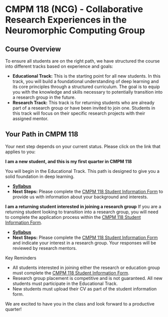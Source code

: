 # CMPM 118 (NCG) - Collaborative Research Experiences in the Neuromorphic Computing Group


## Course Overview

To ensure all students are on the right path, we have structured the course into different tracks based on experience and goals:

* **Educational Track:** This is the starting point for all new students. In this track, you will build a foundational understanding of deep learning and its core principles through a structured curriculum. The goal is to equip you with the knowledge and skills necessary to potentially transition into a research group in the future.
* **Research Track:** This track is for returning students who are already part of a research group or have been invited to join one. Students in this track will focus on their specific research projects with their assigned mentor.

## Your Path in CMPM 118

Your next step depends on your current status. Please click on the link that applies to you:

**I am a new student, and this is my first quarter in CMPM 118**

You will begin in the Educational Track. This path is designed to give you a solid foundation in deep learning.

* **[Syllabus](https://github.com/SkyeGunasekaran/CMPM118-NCG/blob/main/syllabi/education.md)**
* **Next Steps:** Please complete the [CMPM 118 Student Information Form](https://docs.google.com/forms/d/e/1FAIpQLSecCLmML6xFM2hLMfF01Aa9y10y9EyMK1S0YU2LiCsH6rOFtA/viewform?usp=sharing&ouid=112923047501030419954) to provide us with information about your background and interests.

**I am a returning student interested in joining a research group**
If you are a returning student looking to transition into a research group, you will need to complete the application process within the [CMPM 118 Student Information Form](https://docs.google.com/forms/d/e/1FAIpQLSecCLmML6xFM2hLMfF01Aa9y10y9EyMK1S0YU2LiCsH6rOFtA/viewform?usp=sharing&ouid=112923047501030419954).

* **[Syllabus](https://github.com/SkyeGunasekaran/CMPM118-NCG/blob/main/syllabi/research.md)**
* **Next Steps:** Please complete the [CMPM 118 Student Information Form](https://docs.google.com/forms/d/e/1FAIpQLSecCLmML6xFM2hLMfF01Aa9y10y9EyMK1S0YU2LiCsH6rOFtA/viewform?usp=sharing&ouid=112923047501030419954) and indicate your interest in a research group. Your responses will be reviewed by research mentors.

Key Reminders

* All students interested in joining either the research or education group must complete the [CMPM 118 Student Information Form](https://docs.google.com/forms/d/e/1FAIpQLSecCLmML6xFM2hLMfF01Aa9y10y9EyMK1S0YU2LiCsH6rOFtA/viewform?usp=sharing&ouid=112923047501030419954).
* Research group placement is competitive and is not guaranteed. All new students must participate in the Educational Track.
* New students must upload their CV as part of the student information form.

We are excited to have you in the class and look forward to a productive quarter!

